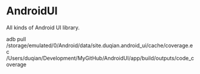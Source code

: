 # AndroidUI
All kinds of Android UI library.


adb pull /storage/emulated/0/Android/data/site.duqian.android_ui/cache/coverage.ec 
/Users/duqian/Development/MyGitHub/AndroidUI/app/build/outputs/code_coverage